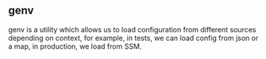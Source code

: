 ## genv

genv is a utility which allows us to load configuration from different sources depending on context, for example, in tests, we can load config from json or a map, in production, we load from SSM.
